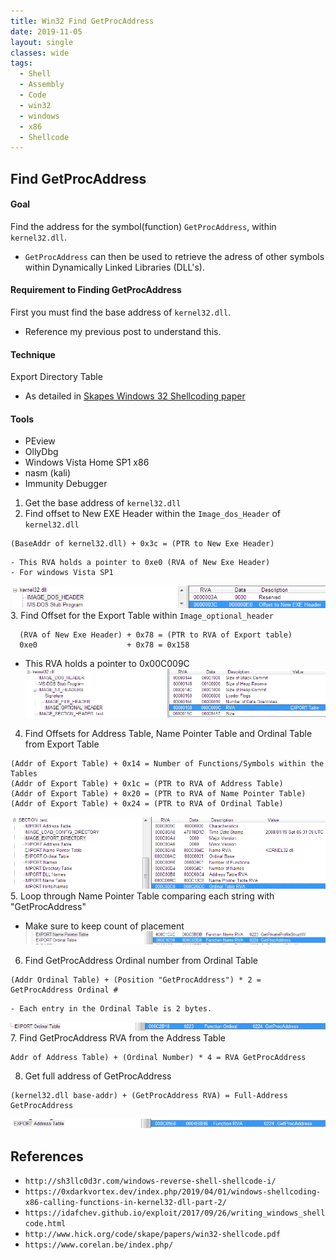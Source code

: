 ```yaml
---
title: Win32 Find GetProcAddress
date: 2019-11-05
layout: single
classes: wide
tags:
  - Shell
  - Assembly
  - Code
  - win32
  - windows
  - x86
  - Shellcode
---
```

## Find GetProcAddress

#### Goal
Find the address for the symbol(function) `GetProcAddress`, within `kernel32.dll`.
  - `GetProcAddress` can then be used to retrieve the adress of other symbols within Dynamically Linked Libraries (DLL's).

#### Requirement to Finding GetProcAddress
First you must find the base address of `kernel32.dll`. 
  - Reference my previous post to understand this.

#### Technique 
Export Directory Table
  - As detailed in [Skapes Windows 32 Shellcoding paper](http://www.hick.org/code/skape/papers/win32-shellcode.pdf)

#### Tools
  - PEview
  - OllyDbg
  - Windows Vista Home SP1 x86
  - nasm (kali)
  - Immunity Debugger

1. Get the base address of `kernel32.dll`
2. Find offset to New EXE Header within the `Image_dos_Header` of `kernel32.dll`
```
(BaseAddr of kernel32.dll) + 0x3c = (PTR to New Exe Header)
```
    - This RVA holds a pointer to 0xe0 (RVA of New Exe Header)
    - For windows Vista SP1
  ![](/assets/images/exeHeaderBegin.png)
3. Find Offset for the Export Table within `Image_optional_header` 
```
  (RVA of New Exe Header) + 0x78 = (PTR to RVA of Export table)
  0xe0                    + 0x78 = 0x158
```
  - This RVA holds a pointer to 0x00C009C
  ![](/assets/images/exportTableRVA.png)
4. Find Offsets for Address Table, Name Pointer Table and Ordinal Table from Export Table
```
(Addr of Export Table) + 0x14 = Number of Functions/Symbols within the Tables
(Addr of Export Table) + 0x1c = (PTR to RVA of Address Table)
(Addr of Export Table) + 0x20 = (PTR to RVA of Name Pointer Table)
(Addr of Export Table) + 0x24 = (PTR to RVA of Ordinal Table)
```
  ![](/assets/images/RVAsTables.png)
5. Loop through Name Pointer Table comparing each string with "GetProcAddress"
  - Make sure to keep count of placement
  ![](/assets/images/NamePtrTbl_GetProcAddr.png)
6. Find GetProcAddress Ordinal number from Ordinal Table
```
(Addr Ordinal Table) + (Position "GetProcAddress") * 2 = GetProcAddress Ordinal #
```
    - Each entry in the Ordinal Table is 2 bytes.
  ![](/assets/images/Ordinal_GetProcAddr.png)
7. Find GetProcAddress RVA from the Address Table
```
Addr of Address Table) + (Ordinal Number) * 4 = RVA GetProcAddress
```
8. Get full address of GetProcAddress
```
(kernel32.dll base-addr) + (GetProcAddress RVA) = Full-Address GetProcAddress
```
  ![](/assets/images/AddrTble_GetProcAddr.png)


























## References
+ `http://sh3llc0d3r.com/windows-reverse-shell-shellcode-i/`
+ `https://0xdarkvortex.dev/index.php/2019/04/01/windows-shellcoding-x86-calling-functions-in-kernel32-dll-part-2/`
+ `https://idafchev.github.io/exploit/2017/09/26/writing_windows_shellcode.html`
+ `http://www.hick.org/code/skape/papers/win32-shellcode.pdf`
+ `https://www.corelan.be/index.php/`
